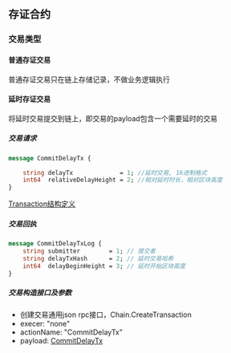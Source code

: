 ## 存证合约


### 交易类型

#### 普通存证交易
普通存证交易只在链上存储记录，不做业务逻辑执行

#### 延时存证交易
将延时交易提交到链上，即交易的payload包含一个需要延时的交易


##### 交易请求

```proto
message CommitDelayTx {

    string delayTx             = 1; //延时交易, 16进制格式
    int64  relativeDelayHeight = 2; //相对延时时长，相对区块高度
}
```

[Transaction结构定义](../../../types/proto/transaction.proto#L88)


##### 交易回执

```proto
message CommitDelayTxLog {
    string submitter        = 1; // 提交者
    string delayTxHash      = 2; // 延时交易哈希
    int64  delayBeginHeight = 3; // 延时开始区块高度
}
```


##### 交易构造接口及参数

- 创建交易通用json rpc接口，Chain.CreateTransaction
- execer: "none"
- actionName: "CommitDelayTx"
- payload: [CommitDelayTx](README.md#交易请求)

